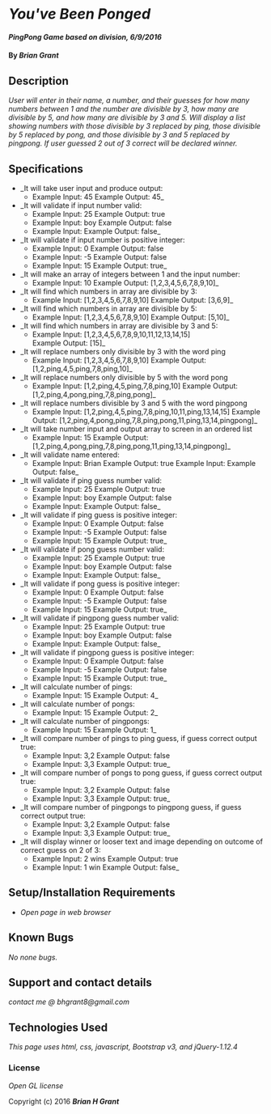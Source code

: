# _You've Been Ponged_

#### _PingPong Game based on division, 6/9/2016_

#### By _**Brian Grant**_

## Description

_User will enter in their name, a number, and their guesses for how many numbers between 1 and the number are divisible by 3, how many are divisible by 5, and how many are divisible by 3 and 5. Will display a list showing numbers with those divisible by 3 replaced by ping, those divisible by 5 replaced by pong, and those divisible by 3 and 5 replaced by pingpong. If user guessed 2 out of 3 correct will be declared winner._

## Specifications

* _It will take user input and produce output:
  * Example Input: 45   Example Output: 45_
* _It will validate if input number valid:
  * Example Input: 25   Example Output: true
  * Example Input: boy  Example Output: false
  * Example Input:      Example Output: false_
* _It will validate if input number is positive integer:
  * Example Input: 0    Example Output: false
  * Example Input: -5   Example Output: false
  * Example Input: 15   Example Output: true_
* _It will make an array of integers between 1 and the input number:
  * Example Input: 10   Example Output: [1,2,3,4,5,6,7,8,9,10]_
* _It will find which numbers in array are divisible by 3:
  * Example Input: [1,2,3,4,5,6,7,8,9,10]   Example Output: [3,6,9]_
* _It will find which numbers in array are divisible by 5:
  * Example Input: [1,2,3,4,5,6,7,8,9,10]   Example Output: [5,10]_
* _It will find which numbers in array are divisible by 3 and 5:
  * Example Input: [1,2,3,4,5,6,7,8,9,10,11,12,13,14,15]   
    Example Output: [15]_
* _It will replace numbers only divisible by 3 with the word ping
  * Example Input: [1,2,3,4,5,6,7,8,9,10]
    Example Output: [1,2,ping,4,5,ping,7,8,ping,10]_
* _It will replace numbers only divisible by 5 with the word pong
  * Example Input: [1,2,ping,4,5,ping,7,8,ping,10]
    Example Output: [1,2,ping,4,pong,ping,7,8,ping,pong]_
* _It will replace numbers divisible by 3 and 5 with the word pingpong
  * Example Input: [1,2,ping,4,5,ping,7,8,ping,10,11,ping,13,14,15]
    Example Output: [1,2,ping,4,pong,ping,7,8,ping,pong,11,ping,13,14,pingpong]_
* _It will take number input and output array to screen in an ordered list
  * Example Input: 15
    Example Output: [1,2,ping,4,pong,ping,7,8,ping,pong,11,ping,13,14,pingpong]_
* _It will validate name entered:
  * Example Input: Brian Example Output: true
    Example Input:       Example Output: false_
* _It will validate if ping guess number valid:
  * Example Input: 25   Example Output: true
  * Example Input: boy  Example Output: false
  * Example Input:      Example Output: false_
* _It will validate if ping guess is positive integer:
  * Example Input: 0    Example Output: false
  * Example Input: -5   Example Output: false
  * Example Input: 15   Example Output: true_
* _It will validate if pong guess number valid:
  * Example Input: 25   Example Output: true
  * Example Input: boy  Example Output: false
  * Example Input:      Example Output: false_
* _It will validate if pong guess is positive integer:
  * Example Input: 0    Example Output: false
  * Example Input: -5   Example Output: false
  * Example Input: 15   Example Output: true_
* _It will validate if pingpong guess number valid:
  * Example Input: 25   Example Output: true
  * Example Input: boy  Example Output: false
  * Example Input:      Example Output: false_
* _It will validate if pingpong guess is positive integer:
  * Example Input: 0    Example Output: false
  * Example Input: -5   Example Output: false
  * Example Input: 15   Example Output: true_
* _It will calculate number of pings:
  * Example Input: 15   Example Output: 4_
* _It will calculate number of pongs:
  * Example Input: 15   Example Output: 2_        
* _It will calculate number of pingpongs:
  * Example Input: 15   Example Output: 1_  
* _It will compare number of pings to ping guess, if guess correct output true:
  * Example Input: 3,2   Example Output: false
  * Example Input: 3,3   Example Output: true_  
* _It will compare number of pongs to pong guess, if guess correct output true:
  * Example Input: 3,2   Example Output: false
  * Example Input: 3,3   Example Output: true_  
* _It will compare number of pingpongs to pingpong guess, if guess correct output true:
  * Example Input: 3,2   Example Output: false
  * Example Input: 3,3   Example Output: true_
* _It will display winner or looser text and image depending on outcome of correct guess on 2 of 3:
  * Example Input: 2 wins   Example Output: true
  * Example Input: 1 win   Example Output: false_
## Setup/Installation Requirements

* _Open page in web browser_

## Known Bugs

_No none bugs._

## Support and contact details

_contact me @ bhgrant8@gmail.com_

## Technologies Used

_This page uses html, css, javascript, Bootstrap v3, and jQuery-1.12.4_

### License

*Open GL license*

Copyright (c) 2016 **_Brian H Grant_**
